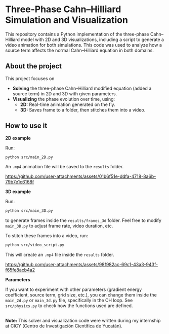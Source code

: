 # Three-Phase Cahn–Hilliard Simulation and Visualization
This repository contains a Python implementation of the three-phase Cahn–Hilliard model with 2D and 3D visualizations, including a script to generate a video animation for both simulations. This code was used to analyze how a source term affects the normal Cahn–Hilliard equation in both domains.

## About the project
This project focuses on
- **Solving** the three-phase Cahn–Hilliard modified equation (added a source term) in 2D and 3D with given parameters.
- **Visualizing** the phase evolution over time, using:
    - **2D:** Real-time animation generated on the fly.
    - **3D:** Saves frame to a folder, then stitches them into a video.

## How to use it

**2D example**

Run: 
```bash
python src/main_2D.py
```
An `.mp4` animation file will be saved to the `results` folder.

https://github.com/user-attachments/assets/01b6f51e-ddfa-4718-8a6b-79b7e1c6168f

**3D example**

Run: 
```bash
python src/main_3D.py
```
to generate frames inside the `results/frames_3d` folder. Feel free to modify `main_3D.py` to adjust frame rate, video duration, etc.

To stitch these frames into a video, run:
```bash
python src/video_script.py
```
This will create an `.mp4` file inside the `results` folder.

https://github.com/user-attachments/assets/98f982ac-69c1-43a3-943f-f65fe8acb4a2

**Parameters**

If you want to experiment with other parameters (gradient energy coefficient, source term, grid size, etc.), you can change them inside the `main_2d.py` or `main_3d.py` file, specifically in the CH loop. See `src/physics.py` to check how the functions used are defined.

##
**Note:** This solver and visualization code were written during my internship at CICY (Centro de Investigación Científica de Yucatán).
